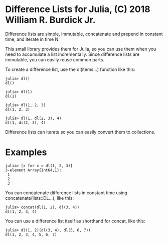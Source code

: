 # Difference Lists for Julia, (C) 2018 William R. Burdick Jr.

Difference lists are simple, immutable, concatenate and prepend in constant time, and iterate in time N.

This small library provides them for Julia, so you can use them when you need to accumulate a list incrementally. Since difference lists are immutable, you can easily reuse common parts.

To create a difference list, use the dl(items...) function like this:

```jldoctest
julia> dl()
dl()

julia> dl(1)
dl(1)

julia> dl(1, 2, 3)
dl(1, 2, 3)

julia> dl(1, dl(2, 3), 4)
dl(1, dl(2, 3), 4)
```


Difference lists can iterate so you can easily convert them to collections.

# Examples
```jldoctest
julia> [x for x = dl(1, 2, 3)]
3-element Array{Int64,1}:
 1
 2
 3
```

You can concatenate difference lists in constant time using concatenate(lists::DL...), like this:

```jldoctest
julia> concat(dl(1, 2), dl(3, 4))
dl(1, 2, 3, 4)
```

You can use a difference list itself as shorthand for concat, like this:
```jldoctest
julia> dl(1, 2)(dl(3, 4), dl(5, 6, 7))
dl(1, 2, 3, 4, 5, 6, 7)
```
